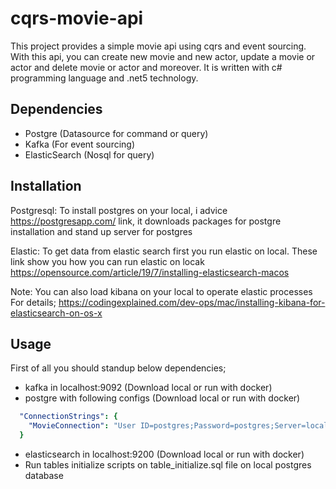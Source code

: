 # cqrs-movie-api
This project provides a simple movie api using cqrs and event sourcing. With this api, you can create new movie and new actor, update a movie or actor and delete movie or actor and moreover. It is written with c# programming language and .net5 technology.

## Dependencies
- Postgre (Datasource for command or query)
- Kafka (For event sourcing)
- ElasticSearch (Nosql for query)

## Installation
Postgresql:
To install postgres on your local, i advice https://postgresapp.com/ link, it downloads packages for postgre installation and stand up server for postgres

Elastic:
To get data from elastic search first you run elastic on local. These link show you how you can run elastic on locak
https://opensource.com/article/19/7/installing-elasticsearch-macos

Note: You can also load kibana on your local to operate elastic processes
For details; https://codingexplained.com/dev-ops/mac/installing-kibana-for-elasticsearch-on-os-x

## Usage
First of all you should standup below dependencies;
- kafka in localhost:9092 (Download local or run with docker)
- postgre with following configs (Download local or run with docker)
```yml
  "ConnectionStrings": {
    "MovieConnection": "User ID=postgres;Password=postgres;Server=localhost;Port=5432;Database=postgres;Integrated Security=true;Pooling=true;"
  }
```
- elasticsearch in localhost:9200 (Download local or run with docker)
- Run tables initialize scripts on table_initialize.sql file on local postgres database



